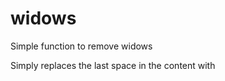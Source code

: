 widows
======

Simple function to remove widows

Simply replaces the last space in the content with &nbsp;
